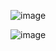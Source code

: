 ![image](https://github.com/Yesaullah/Random-Practice-Questions/assets/142867724/2b044b7a-8e54-4bb0-8f39-a1ef11a289c7)

![image](https://github.com/Yesaullah/Random-Practice-Questions/assets/142867724/c84ebc4e-0bca-491b-869a-4dcf27d4295a)
